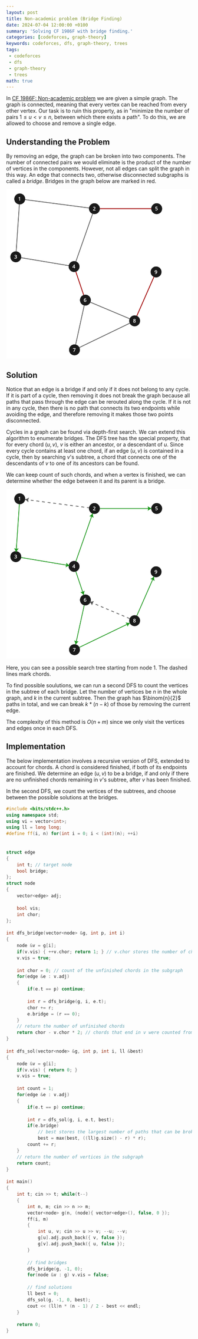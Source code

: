 ```yaml
---
layout: post
title: Non-academic problem (Bridge Finding)
date: 2024-07-04 12:00:00 +0100
summary: 'Solving CF 1986F with bridge finding.'
categories: [codeforces, graph-theory]
keywords: codeforces, dfs, graph-theory, trees
tags:
 - codeforces
 - dfs
 - graph-theory
 - trees
math: true
---
```


In [CF 1986F: Non-academic problem](https://codeforces.com/contest/1986/problem/F) we are given a simple graph. The graph is connected, meaning that every vertex can be reached from every other vertex. Our task is to ruin this property, as in "minimize the number of pairs $1 \leq u \lt v \leq n$, between which there exists a path". To do this, we are allowed to choose and remove a single edge.

## Understanding the Problem

By removing an edge, the graph can be broken into two components. The number of connected pairs we would eliminate is the product of the number of vertices in the components. However, not all edges can split the graph in this way. An edge that connects two, otherwise disconnected subgraphs is called a _bridge_. Bridges in the graph below are marked in red.

![bridge](/assets/posts/2024-08-04-non-academic-problem/bridges.svg)


## Solution

Notice that an edge is a bridge if and only if it does not belong to any cycle. If it is part of a cycle, then removing it does not break the graph because all paths that pass through the edge can be rerouted along the cycle. If it is not in any cycle, then there is no path that connects its two endpoints while avoiding the edge, and therefore removing it makes those two points disconnected.

Cycles in a graph can be found via depth-first search. We can extend this algorithm to enumerate bridges. The DFS tree has the special property, that for every chord $(u, v)$, $v$ is either an ancestor, or a descendant of $u$. Since every cycle contains at least one chord, if an edge $(u, v)$ is contained in a cycle, then by searching $v$'s subtree, a chord that connects one of the descendants of $v$ to one of its ancestors can be found.

We can keep count of such chords, and when a vertex is finished, we can determine whether the edge between it and its parent is a bridge.

![bridge](/assets/posts/2024-08-04-non-academic-problem/chords.svg)

Here, you can see a possible search tree starting from node $1$. The dashed lines mark chords.

To find possible soulutions, we can run a second DFS to count the vertices in the subtree of each bridge. Let the number of vertices be $n$ in the whole graph, and $k$ in the current subtree. Then the graph has $\binom{n}{2}$ paths in total, and we can break $k * (n - k)$ of those by removing the current edge.

The complexity of this method is $O(n + m)$ since we only visit the vertices and edges once in each DFS.

## Implementation

The below implementation involves a recursive version of DFS, extended to account for chords. A chord is considered finished, if both of its endpoints are finished. We determine an edge $(u, v)$ to be a bridge, if and only if there are no unfinished chords remaining in $v$'s subtree, after $v$ has been finished.

In the second DFS, we count the vertices of the subtrees, and choose between the possible solutions at the bridges.

```cpp
#include <bits/stdc++.h>
using namespace std;
using vi = vector<int>;
using ll = long long;
#define ff(i, n) for(int i = 0; i < (int)(n); ++i)


struct edge
{
    int t; // target node
    bool bridge;
};
struct node
{
    vector<edge> adj;

    bool vis;
    int chor;
};

int dfs_bridge(vector<node> &g, int p, int i)
{
    node &v = g[i];
    if(v.vis) { ++v.chor; return 1; } // v.chor stores the number of chords that end in v
    v.vis = true;

    int chor = 0; // count of the unfinished chords in the subgraph
    for(edge &e : v.adj)
    {
        if(e.t == p) continue;

        int r = dfs_bridge(g, i, e.t);
        chor += r;
        e.bridge = (r == 0); 
    }
    // return the number of unfinished chords
    return chor - v.chor * 2; // chords that end in v were counted from both sides
}

int dfs_sol(vector<node> &g, int p, int i, ll &best)
{
    node &v = g[i];
    if(v.vis) { return 0; }
    v.vis = true;

    int count = 1;
    for(edge &e : v.adj)
    {
        if(e.t == p) continue;

        int r = dfs_sol(g, i, e.t, best);
        if(e.bridge)
            // best stores the largest number of paths that can be broken
            best = max(best, ((ll)g.size() - r) * r);
        count += r;
    }
    // return the number of vertices in the subgraph
    return count;
}

int main()
{
    int t; cin >> t; while(t--)
    {
        int n, m; cin >> n >> m;
        vector<node> g(n, (node){ vector<edge>(), false, 0 });
        ff(i, m)
        {
            int u, v; cin >> u >> v; --u; --v;
            g[u].adj.push_back({ v, false });
            g[v].adj.push_back({ u, false });
        }

        // find bridges
        dfs_bridge(g, -1, 0);
        for(node &v : g) v.vis = false;

        // find solutions
        ll best = 0;
        dfs_sol(g, -1, 0, best);
        cout << (ll)n * (n - 1) / 2 - best << endl;
    }

    return 0;
}

```
